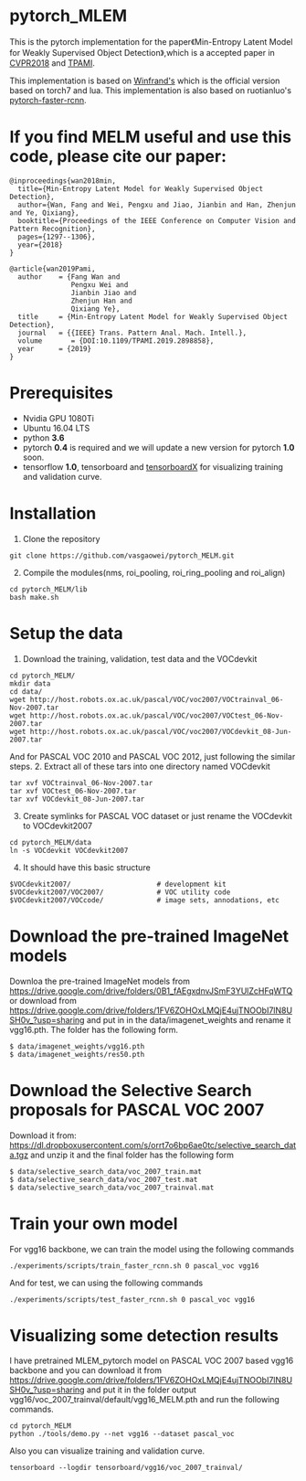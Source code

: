 # pytorch_MLEM

This is the pytorch implementation for the paper《Min-Entropy Latent Model for Weakly Supervised Object Detection》,which is a accepted paper in [CVPR2018](http://openaccess.thecvf.com/content_cvpr_2018/papers/Wan_Min-Entropy_Latent_Model_CVPR_2018_paper.pdf) and [TPAMI](https://ieeexplore.ieee.org/document/8640243). 

This implementation is based on [Winfrand's](https://github.com/Winfrand/MELM) which is the official version based on torch7 and lua. This implementation is also based on ruotianluo's [pytorch-faster-rcnn](https://github.com/ruotianluo/pytorch-faster-rcnn).

# If you find MELM useful and use this code, please cite our paper:
```
@inproceedings{wan2018min,
  title={Min-Entropy Latent Model for Weakly Supervised Object Detection},
  author={Wan, Fang and Wei, Pengxu and Jiao, Jianbin and Han, Zhenjun and Ye, Qixiang},
  booktitle={Proceedings of the IEEE Conference on Computer Vision and Pattern Recognition},
  pages={1297--1306},
  year={2018}
}
```
```
@article{wan2019Pami,
  author    = {Fang Wan and 
               Pengxu Wei and
               Jianbin Jiao and
               Zhenjun Han and 
               Qixiang Ye},
  title     = {Min-Entropy Latent Model for Weakly Supervised Object Detection},
  journal   = {{IEEE} Trans. Pattern Anal. Mach. Intell.},
  volume       = {DOI:10.1109/TPAMI.2019.2898858},
  year      = {2019}
}
```


# Prerequisites
* Nvidia GPU 1080Ti
* Ubuntu 16.04 LTS
* python **3.6**
* pytorch **0.4** is required and we will update a new version for pytorch **1.0** soon. 
* tensorflow **1.0**, tensorboard and [tensorboardX](https://github.com/lanpa/tensorboardX) for visualizing training and    validation curve.

# Installation
1. Clone the repository
  ```Shell
  git clone https://github.com/vasgaowei/pytorch_MELM.git
  ```
2. Compile the modules(nms, roi_pooling, roi_ring_pooling and roi_align)
  ```
  cd pytorch_MELM/lib
  bash make.sh
  ```
# Setup the data

1. Download the training, validation, test data and the VOCdevkit
  ```
  cd pytorch_MELM/
  mkdir data
  cd data/
  wget http://host.robots.ox.ac.uk/pascal/VOC/voc2007/VOCtrainval_06-Nov-2007.tar
  wget http://host.robots.ox.ac.uk/pascal/VOC/voc2007/VOCtest_06-Nov-2007.tar
  wget http://host.robots.ox.ac.uk/pascal/VOC/voc2007/VOCdevkit_08-Jun-2007.tar
  ```
  And for PASCAL VOC 2010 and PASCAL VOC 2012, just following the similar steps.
2. Extract all of these tars into one directory named VOCdevkit
  ```
  tar xvf VOCtrainval_06-Nov-2007.tar
  tar xvf VOCtest_06-Nov-2007.tar
  tar xvf VOCdevkit_08-Jun-2007.tar
  ```
3. Create symlinks for PASCAL VOC dataset or just rename the VOCdevkit to VOCdevkit2007
  ```
  cd pytorch_MELM/data
  ln -s VOCdevkit VOCdevkit2007
  ```
4. It should have this basic structure
  ```
  $VOCdevkit2007/                     # development kit
  $VOCdevkit2007/VOC2007/             # VOC utility code
  $VOCdevkit2007/VOCcode/             # image sets, annodations, etc
  ```
# Download the pre-trained ImageNet models
  Downloa the pre-trained ImageNet models from https://drive.google.com/drive/folders/0B1_fAEgxdnvJSmF3YUlZcHFqWTQ
  or download from  https://drive.google.com/drive/folders/1FV6ZOHOxLMQjE4ujTNOObI7lN8USH0v_?usp=sharing and put in in the     data/imagenet_weights and rename it vgg16.pth. The folder has the following form.
  ```
  $ data/imagenet_weights/vgg16.pth
  $ data/imagenet_weights/res50.pth
  ```
# Download the Selective Search proposals for PASCAL VOC 2007
  Download it from: https://dl.dropboxusercontent.com/s/orrt7o6bp6ae0tc/selective_search_data.tgz
  and unzip it and the final folder has the following form
  ```
  $ data/selective_search_data/voc_2007_train.mat
  $ data/selective_search_data/voc_2007_test.mat
  $ data/selective_search_data/voc_2007_trainval.mat
  ```
# Train your own model
  For vgg16 backbone, we can train the model using the following commands
  ```
  ./experiments/scripts/train_faster_rcnn.sh 0 pascal_voc vgg16
  ```
  And for test, we can using the following commands
  ```
  ./experiments/scripts/test_faster_rcnn.sh 0 pascal_voc vgg16
  ```
# Visualizing some detection results
  I have pretrained MLEM_pytorch model on PASCAL VOC 2007 based vgg16 backbone and you can download it from              https://drive.google.com/drive/folders/1FV6ZOHOxLMQjE4ujTNOObI7lN8USH0v_?usp=sharing and put it in the
  folder output vgg16/voc_2007_trainval/default/vgg16_MELM.pth and run the following commands.
  ```
  cd pytorch_MELM
  python ./tools/demo.py --net vgg16 --dataset pascal_voc
  ```
  Also you can visualize training and validation curve.
  ```
  tensorboard --logdir tensorboard/vgg16/voc_2007_trainval/
  ```
  
